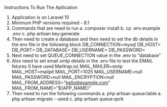 Instructions To Run The Apllication
1. Application is on Laravel 10
2. Minimum PHP versions required - 8.1
3. Commands that are need to run
   a. composer install
   b. cp .env.example .env
   c. php artisan key:generate
5. Then need to create a database and then need to set the db details in the env file in the following block
    DB_CONNECTION=mysql
    DB_HOST=
    DB_PORT=
    DB_DATABASE=
    DB_USERNAME=
    DB_PASSWORD=
6. Next need to set QUEUE_CONNECTION value in the .env to "database"
7. Also need to set email smtp details in the .env file to test the EMAIL fetures (I have used Mailtrap.io)
    MAIL_MAILER=smtp
    MAIL_HOST=mailpit
    MAIL_PORT=1025
    MAIL_USERNAME=null
    MAIL_PASSWORD=null
    MAIL_ENCRYPTION=null
    MAIL_FROM_ADDRESS="hello@example.com"
    MAIL_FROM_NAME="${APP_NAME}"
8. Then need to run the following commands
   a. php artisan queue:table
   a. php artisan migrate --seed
   c. php artisan queue:qork
   